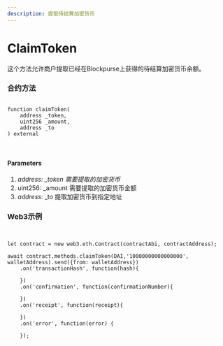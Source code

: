 ```yaml
---
description: 提取待结算加密货币
---
```


# ClaimToken

这个方法允许商户提取已经在Blockpurse上获得的待结算加密货币余额。

### 合约方法

```

function claimToken(
    address _token,
    uint256 _amount,
    address _to
) external
    
    
```

###

#### Parameters

1. _address:    \_token 需要提取的加密货币_
2. uint256:    \_amount 需要提取的加密货币金额
3. _address_:   \_to 提取加密货币到指定地址



### Web3示例



```


let contract = new web3.eth.Contract(contractAbi, contractAddress);

await contract.methods.claimToken(DAI,'10000000000000000', walletAddress).send({from: walletAddress})
    .on('transactionHash', function(hash){
                
    })
    .on('confirmation', function(confirmationNumber){
        
    })
    .on('receipt', function(receipt){
       
    })
    .on('error', function(error) {
       
    });

```
